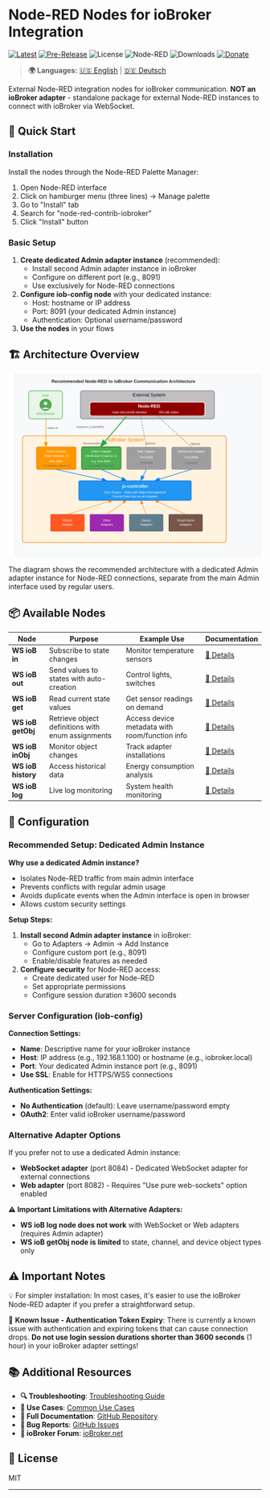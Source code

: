 # Node-RED Nodes for ioBroker Integration

[![Latest](https://img.shields.io/github/v/release/Marc-Berg/node-red-contrib-iobroker)](https://github.com/Marc-Berg/node-red-contrib-iobroker/releases/latest)
[![Pre-Release](https://img.shields.io/github/v/release/Marc-Berg/node-red-contrib-iobroker?include_prereleases&label=beta&color=yellow)](https://github.com/Marc-Berg/node-red-contrib-iobroker/releases)
![License](https://img.shields.io/badge/license-MIT-blue.svg)
![Node-RED](https://img.shields.io/badge/Node--RED-compatible-red.svg)
![Downloads](https://img.shields.io/npm/dt/node-red-contrib-iobroker)
[![Donate](https://img.shields.io/badge/Donate-PayPal-blue?style=flat&logo=paypal)](https://paypal.me/MarcBergM)

> **🌍 Languages:** [🇺🇸 English](#) | [🇩🇪 Deutsch](https://github.com/Marc-Berg/node-red-contrib-iobroker/blob/main/README.de.md)

External Node-RED integration nodes for ioBroker communication. **NOT an ioBroker adapter** - standalone package for external Node-RED instances to connect with ioBroker via WebSocket.

## 🚀 Quick Start

### Installation
Install the nodes through the Node-RED Palette Manager:
1. Open Node-RED interface
2. Click on hamburger menu (three lines) → Manage palette
3. Go to "Install" tab
4. Search for "node-red-contrib-iobroker"
5. Click "Install" button

### Basic Setup
1. **Create dedicated Admin adapter instance** (recommended):
   - Install second Admin adapter instance in ioBroker
   - Configure on different port (e.g., 8091) 
   - Use exclusively for Node-RED connections
2. **Configure iob-config node** with your dedicated instance:
   - Host: hostname or IP address
   - Port: 8091 (your dedicated Admin instance)
   - Authentication: Optional username/password
3. **Use the nodes** in your flows

## 🏗️ Architecture Overview

![Node-RED to ioBroker Architecture](images/iobroker_architecture_diagram.svg)

The diagram shows the recommended architecture with a dedicated Admin adapter instance for Node-RED connections, separate from the main Admin interface used by regular users.

## 📦 Available Nodes

| Node | Purpose | Example Use | Documentation |
|------|---------|-------------|---------------|
| **WS ioB in** | Subscribe to state changes | Monitor temperature sensors  | [📖 Details](docs/nodes/iob-in.md) |
| **WS ioB out** | Send values to states with auto-creation | Control lights, switches |[📖 Details](docs/nodes/iob-out.md) |
| **WS ioB get** | Read current state values | Get sensor readings on demand |  [📖 Details](docs/nodes/iob-get.md) |
| **WS ioB getObj** | Retrieve object definitions with enum assignments | Access device metadata with room/function info | [📖 Details](docs/nodes/iob-getobject.md) |
| **WS ioB inObj** | Monitor object changes | Track adapter installations | [📖 Details](docs/nodes/iob-inobj.md) |
| **WS ioB history** | Access historical data | Energy consumption analysis | [📖 Details](docs/nodes/iob-history.md) |
| **WS ioB log** | Live log monitoring | System health monitoring | [📖 Details](docs/nodes/iob-log.md) |

## 🔧 Configuration

### Recommended Setup: Dedicated Admin Instance

**Why use a dedicated Admin instance?**
- Isolates Node-RED traffic from main admin interface
- Prevents conflicts with regular admin usage
- Avoids duplicate events when the Admin interface is open in browser
- Allows custom security settings

**Setup Steps:**
1. **Install second Admin adapter instance** in ioBroker:
   - Go to Adapters → Admin → Add Instance
   - Configure custom port (e.g., 8091)
   - Enable/disable features as needed
2. **Configure security** for Node-RED access:
   - Create dedicated user for Node-RED
   - Set appropriate permissions
   - Configure session duration ≥3600 seconds

### Server Configuration (iob-config)

**Connection Settings:**
- **Name**: Descriptive name for your ioBroker instance
- **Host**: IP address (e.g., 192.168.1.100) or hostname (e.g., iobroker.local)
- **Port**: Your dedicated Admin instance port (e.g., 8091)
- **Use SSL**: Enable for HTTPS/WSS connections

**Authentication Settings:**
- **No Authentication** (default): Leave username/password empty
- **OAuth2**: Enter valid ioBroker username/password

### Alternative Adapter Options

If you prefer not to use a dedicated Admin instance:

- **WebSocket adapter** (port 8084) - Dedicated WebSocket adapter for external connections
- **Web adapter** (port 8082) - Requires "Use pure web-sockets" option enabled

**⚠️ Important Limitations with Alternative Adapters:**
- **WS ioB log node does not work** with WebSocket or Web adapters (requires Admin adapter)
- **WS ioB getObj node is limited** to state, channel, and device object types only

## ⚠️ Important Notes

💡 For simpler installation: In most cases, it's easier to use the ioBroker Node-RED adapter if you prefer a straightforward setup.

🔧 **Known Issue - Authentication Token Expiry**: There is currently a known issue with authentication and expiring tokens that can cause connection drops. **Do not use login session durations shorter than 3600 seconds** (1 hour) in your ioBroker adapter settings!

## 📚 Additional Resources

- **🔍 Troubleshooting**: [Troubleshooting Guide](docs/troubleshooting.md)
- **🎯 Use Cases**: [Common Use Cases](docs/use-cases.md)
- **📖 Full Documentation**: [GitHub Repository](https://github.com/Marc-Berg/node-red-contrib-iobroker)
- **🐛 Bug Reports**: [GitHub Issues](https://github.com/Marc-Berg/node-red-contrib-iobroker/issues)
- **📘 ioBroker Forum**: [ioBroker.net](https://forum.iobroker.net)

## 📄 License

MIT

---